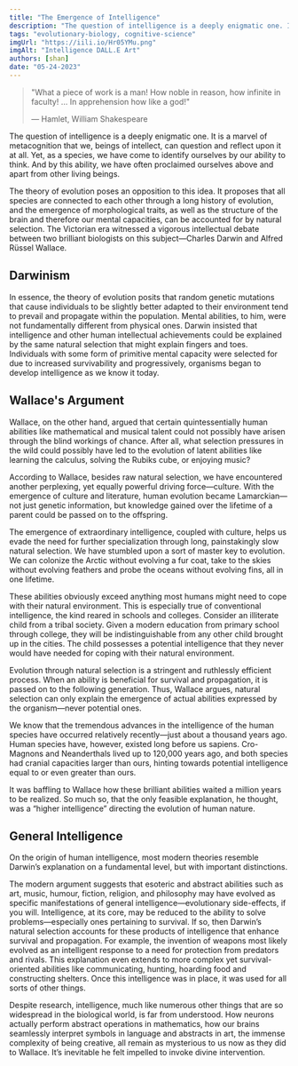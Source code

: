 ```yaml
---
title: "The Emergence of Intelligence"
description: "The question of intelligence is a deeply enigmatic one. It is a marvel of metacognition that we, beings of intellect, can question and reflect upon it at all. Yet, as a species, we have come to identify ourselves by our ability to think. But is this elusive ability unique to us? In the grand tapestry of life, how did this extraordinary ability emerge?"
tags: "evolutionary-biology, cognitive-science"
imgUrl: "https://iili.io/Hr05YMu.png"
imgAlt: "Intelligence DALL.E Art"
authors: [shan]
date: "05-24-2023"
---
```


> "What a piece of work is a man! How noble in reason, how infinite in faculty! … In apprehension how like a god!"
>
> — Hamlet, William Shakespeare

The question of intelligence is a deeply enigmatic one. It is a marvel of metacognition that we, beings of intellect, can question and reflect upon it at all. Yet, as a species, we have come to identify ourselves by our ability to think. And by this ability, we have often proclaimed ourselves above and apart from other living beings.

The theory of evolution poses an opposition to this idea. It proposes that all species are connected to each other through a long history of evolution, and the emergence of morphological traits, as well as the structure of the brain and therefore our mental capacities, can be accounted for by natural selection. The Victorian era witnessed a vigorous intellectual debate between two brilliant biologists on this subject—Charles Darwin and Alfred Rüssel Wallace.

## Darwinism

In essence, the theory of evolution posits that random genetic mutations that cause individuals to be slightly better adapted to their environment tend to prevail and propagate within the population. Mental abilities, to him, were not fundamentally different from physical ones. Darwin insisted that intelligence and other human intellectual achievements could be explained by the same natural selection that might explain fingers and toes. Individuals with some form of primitive mental capacity were selected for due to increased survivability and progressively, organisms began to develop intelligence as we know it today.

## Wallace's Argument

Wallace, on the other hand, argued that certain quintessentially human abilities like mathematical and musical talent could not possibly have arisen through the blind workings of chance. After all, what selection pressures in the wild could possibly have led to the evolution of latent abilities like learning the calculus, solving the Rubiks cube, or enjoying music?

According to Wallace, besides raw natural selection, we have encountered another perplexing, yet equally powerful driving force—culture. With the emergence of culture and literature, human evolution became Lamarckian—not just genetic information, but knowledge gained over the lifetime of a parent could be passed on to the offspring.

The emergence of extraordinary intelligence, coupled with culture, helps us evade the need for further specialization through long, painstakingly slow natural selection. We have stumbled upon a sort of master key to evolution. We can colonize the Arctic without evolving a fur coat, take to the skies without evolving feathers and probe the oceans without evolving fins, all in one lifetime.

These abilities obviously exceed anything most humans might need to cope with their natural environment. This is especially true of conventional intelligence, the kind reared in schools and colleges. Consider an illiterate child from a tribal society. Given a modern education from primary school through college, they will be indistinguishable from any other child brought up in the cities. The child possesses a potential intelligence that they never would have needed for coping with their natural environment.

Evolution through natural selection is a stringent and ruthlessly efficient process. When an ability is beneficial for survival and propagation, it is passed on to the following generation. Thus, Wallace argues, natural selection can only explain the emergence of actual abilities expressed by the organism—never potential ones.

We know that the tremendous advances in the intelligence of the human species have occurred relatively recently—just about a thousand years ago. Human species have, however, existed long before us sapiens. Cro-Magnons and Neanderthals lived up to 120,000 years ago, and both species had cranial capacities larger than ours, hinting towards potential intelligence equal to or even greater than ours.

It was baffling to Wallace how these brilliant abilities waited a million years to be realized. So much so, that the only feasible explanation, he thought, was a “higher intelligence” directing the evolution of human nature.

## General Intelligence

On the origin of human intelligence, most modern theories resemble Darwin’s explanation on a fundamental level, but with important distinctions.

The modern argument suggests that esoteric and abstract abilities such as art, music, humour, fiction, religion, and philosophy may have evolved as specific manifestations of general intelligence—evolutionary side-effects, if you will. Intelligence, at its core, may be reduced to the ability to solve problems—especially ones pertaining to survival. If so, then Darwin’s natural selection accounts for these products of intelligence that enhance survival and propagation. For example, the invention of weapons most likely evolved as an intelligent response to a need for protection from predators and rivals. This explanation even extends to more complex yet survival-oriented abilities like communicating, hunting, hoarding food and constructing shelters. Once this intelligence was in place, it was used for all sorts of other things.

Despite research, intelligence, much like numerous other things that are so widespread in the biological world, is far from understood. How neurons actually perform abstract operations in mathematics, how our brains seamlessly interpret symbols in language and abstracts in art, the immense complexity of being creative, all remain as mysterious to us now as they did to Wallace. It’s inevitable he felt impelled to invoke divine intervention.
